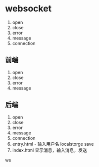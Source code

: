 # websocket

  1. open
  2. close
  3. error
  4. message
  5. connection

## 前端

  1. open
  2. close
  3. error
  4. message

## 后端

  1. open
  2. close
  3. error
  4. message
  5. connection
  6. entry.html - 输入用户名
   localstorge save
  7. index.html 显示消息，输入消息，发送

ws
